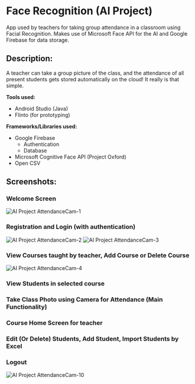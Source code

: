 # Face Recognition  (AI Project)

App used by teachers for taking group attendance in a classroom using Facial Recognition. Makes use of Microsoft Face API for the AI and Google Firebase for data storage.


## Description: 
A teacher can take a group picture of the class, and the attendance of all present students gets stored automatically on the cloud! It really is that simple.

**Tools used:**
 * Android Studio (Java)
 * Flinto (for prototyping)
 
**Frameworks/Libraries used:**
 * Google Firebase
   * Authentication
   * Database
 * Microsoft Cognitive Face API (Project Oxford)
 * Open CSV
 
## Screenshots:
### Welcome Screen
![AI Project AttendanceCam-1](https://user-images.githubusercontent.com/4246528/64739083-105ec880-d4bf-11e9-9e9c-69464ace0056.jpg)
### Registration and Login (with authentication)
![AI Project AttendanceCam-2](https://user-images.githubusercontent.com/4246528/64739084-105ec880-d4bf-11e9-949c-d318566cb123.jpg)
![AI Project AttendanceCam-3](https://user-images.githubusercontent.com/4246528/64739085-105ec880-d4bf-11e9-9329-7911d2de99f3.jpg)
### View Courses taught by teacher, Add Course or Delete Course
![AI Project AttendanceCam-4](https://user-images.githubusercontent.com/4246528/64739086-105ec880-d4bf-11e9-982a-67300c5091ac.jpg)
### View Students in selected course

### Take Class Photo using Camera for Attendance (Main Functionality)

### Course Home Screen for teacher

### Edit (Or Delete) Students, Add Student, Import Students by Excel

### Logout
![AI Project AttendanceCam-10](https://user-images.githubusercontent.com/4246528/64739092-10f75f00-d4bf-11e9-8671-e084e3c10bd8.jpg)

